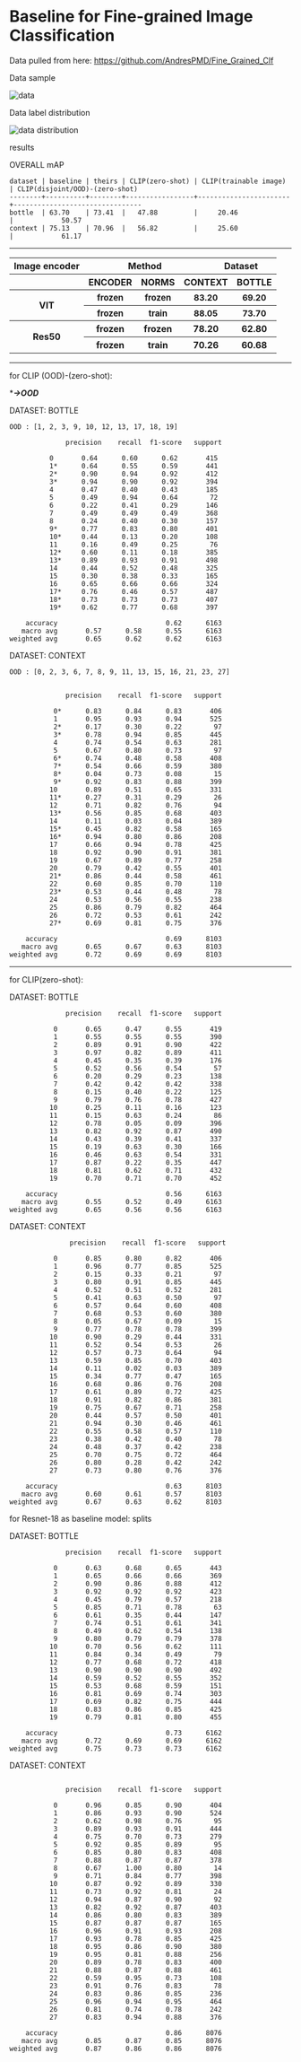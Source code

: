 # Baseline for Fine-grained Image Classification

Data pulled from here: https://github.com/AndresPMD/Fine_Grained_Clf

Data sample
<p align="left">
            <img src="imgs/data.png" alt="data"/>
</p> 

Data label distribution
<p align="left">
            <img src="imgs/data_distribution.png" alt="data distribution"/>
</p> 

results

OVERALL mAP
```
dataset | baseline | theirs | CLIP(zero-shot) | CLIP(trainable image) | CLIP(disjoint/OOD)-(zero-shot)
--------+----------+--------+-----------------+-----------------------+--------------------------------
bottle  | 63.70    | 73.41  |   47.88         |     20.46             |            50.57
context | 75.13    | 70.96  |   56.82         |     25.60             |            61.17
``` 

---

<table>
<tr>
   <th colspan="7">Image encoder</th>
   <th colspan="7">Method</th>
   <th colspan="14">Dataset</th>
</tr>

<tr>
   <th colspan="7"></th>
   <th colspan="3">ENCODER</th>
   <th colspan="3">NORMS</th>
   <th colspan="7">CONTEXT</th>
   <th colspan="7">BOTTLE</th>
</tr>

<tr>
   <th colspan="7" rowspan="3">VIT</th>
</tr>

<tr>
   <th colspan="3" style="font-size:15px;">frozen</th>
   <th colspan="3" style="font-size:15px;">frozen</th>
   <th colspan="7" style="font-size:15px;">83.20</th>
   <th colspan="7" style="font-size:15px;">69.20</th>
</tr>

<tr>
   <th colspan="3" style="font-size:15px;">frozen</th>
   <th colspan="3" style="font-size:15px;">train</th>
   <th colspan="7" style="font-size:15px;">88.05</th>
   <th colspan="7" style="font-size:15px;">73.70</th>
</tr>

<tr>
   <th colspan="7" rowspan="4">Res50</th>
</tr>
<tr>
   <th colspan="3">frozen</th>
   <th colspan="3">frozen</th>
   <th colspan="7">78.20</th>
   <th colspan="7">62.80</th>
</tr>

<tr>
   <th colspan="3">frozen</th>
   <th colspan="3">train</th>
   <th colspan="7">70.26</th>
   <th colspan="7">60.68</th>
</tr>
</table>

---

for CLIP (OOD)-(zero-shot):

****->OOD***

DATASET: BOTTLE

```
OOD : [1, 2, 3, 9, 10, 12, 13, 17, 18, 19]

              precision    recall  f1-score   support

          0       0.64      0.60      0.62       415
          1*      0.64      0.55      0.59       441
          2*      0.90      0.94      0.92       412
          3*      0.94      0.90      0.92       394
          4       0.47      0.40      0.43       185
          5       0.49      0.94      0.64        72
          6       0.22      0.41      0.29       146
          7       0.49      0.49      0.49       368
          8       0.24      0.40      0.30       157
          9*      0.77      0.83      0.80       401
          10*     0.44      0.13      0.20       108
          11      0.16      0.49      0.25        76
          12*     0.60      0.11      0.18       385
          13*     0.89      0.93      0.91       498
          14      0.44      0.52      0.48       325
          15      0.30      0.38      0.33       165
          16      0.65      0.66      0.66       324
          17*     0.76      0.46      0.57       487
          18*     0.73      0.73      0.73       407
          19*     0.62      0.77      0.68       397

    accuracy                           0.62      6163
   macro avg       0.57      0.58      0.55      6163
weighted avg       0.65      0.62      0.62      6163
```

DATASET: CONTEXT

```
OOD : [0, 2, 3, 6, 7, 8, 9, 11, 13, 15, 16, 21, 23, 27]


              precision    recall  f1-score   support

           0*      0.83      0.84      0.83       406
           1       0.95      0.93      0.94       525
           2*      0.17      0.30      0.22        97
           3*      0.78      0.94      0.85       445
           4       0.74      0.54      0.63       281
           5       0.67      0.80      0.73        97
           6*      0.74      0.48      0.58       408
           7*      0.54      0.66      0.59       380
           8*      0.04      0.73      0.08        15
           9*      0.92      0.83      0.88       399
          10       0.89      0.51      0.65       331
          11*      0.27      0.31      0.29        26
          12       0.71      0.82      0.76        94
          13*      0.56      0.85      0.68       403
          14       0.11      0.03      0.04       389
          15*      0.45      0.82      0.58       165
          16*      0.94      0.80      0.86       208
          17       0.66      0.94      0.78       425
          18       0.92      0.90      0.91       381
          19       0.67      0.89      0.77       258
          20       0.79      0.42      0.55       401
          21*      0.86      0.44      0.58       461
          22       0.60      0.85      0.70       110
          23*      0.53      0.44      0.48        78
          24       0.53      0.56      0.55       238
          25       0.86      0.79      0.82       464
          26       0.72      0.53      0.61       242
          27*      0.69      0.81      0.75       376

    accuracy                           0.69      8103
   macro avg       0.65      0.67      0.63      8103
weighted avg       0.72      0.69      0.69      8103
```


---

for CLIP(zero-shot):

DATASET: BOTTLE
```
              precision    recall  f1-score   support

           0       0.65      0.47      0.55       419
           1       0.55      0.55      0.55       390
           2       0.89      0.91      0.90       422
           3       0.97      0.82      0.89       411
           4       0.45      0.35      0.39       176
           5       0.52      0.56      0.54        57
           6       0.20      0.29      0.23       138
           7       0.42      0.42      0.42       338
           8       0.15      0.40      0.22       125
           9       0.79      0.76      0.78       427
          10       0.25      0.11      0.16       123
          11       0.15      0.63      0.24        86
          12       0.78      0.05      0.09       396
          13       0.82      0.92      0.87       490
          14       0.43      0.39      0.41       337
          15       0.19      0.63      0.30       166
          16       0.46      0.63      0.54       331
          17       0.87      0.22      0.35       447
          18       0.81      0.62      0.71       432
          19       0.70      0.71      0.70       452

    accuracy                           0.56      6163
   macro avg       0.55      0.52      0.49      6163
weighted avg       0.65      0.56      0.56      6163
```

DATASET: CONTEXT
```
               precision    recall  f1-score   support

           0       0.85      0.80      0.82       406
           1       0.96      0.77      0.85       525
           2       0.15      0.33      0.21        97
           3       0.80      0.91      0.85       445
           4       0.52      0.51      0.52       281
           5       0.41      0.63      0.50        97
           6       0.57      0.64      0.60       408
           7       0.68      0.53      0.60       380
           8       0.05      0.67      0.09        15
           9       0.77      0.78      0.78       399
          10       0.90      0.29      0.44       331
          11       0.52      0.54      0.53        26
          12       0.57      0.73      0.64        94
          13       0.59      0.85      0.70       403
          14       0.11      0.02      0.03       389
          15       0.34      0.77      0.47       165
          16       0.68      0.86      0.76       208
          17       0.61      0.89      0.72       425
          18       0.91      0.82      0.86       381
          19       0.75      0.67      0.71       258
          20       0.44      0.57      0.50       401
          21       0.94      0.30      0.46       461
          22       0.55      0.58      0.57       110
          23       0.38      0.42      0.40        78
          24       0.48      0.37      0.42       238
          25       0.70      0.75      0.72       464
          26       0.80      0.28      0.42       242
          27       0.73      0.80      0.76       376

    accuracy                           0.63      8103
   macro avg       0.60      0.61      0.57      8103
weighted avg       0.67      0.63      0.62      8103
```

for Resnet-18 as baseline model: splits

DATASET: BOTTLE
```
              precision    recall  f1-score   support

           0       0.63      0.68      0.65       443
           1       0.65      0.66      0.66       369
           2       0.90      0.86      0.88       412
           3       0.92      0.92      0.92       423
           4       0.45      0.79      0.57       218
           5       0.85      0.71      0.78        63
           6       0.61      0.35      0.44       147
           7       0.74      0.51      0.61       341
           8       0.49      0.62      0.54       138
           9       0.80      0.79      0.79       378
          10       0.70      0.56      0.62       111
          11       0.84      0.34      0.49        79
          12       0.77      0.68      0.72       418
          13       0.90      0.90      0.90       492
          14       0.59      0.52      0.55       352
          15       0.53      0.68      0.59       151
          16       0.81      0.69      0.74       303
          17       0.69      0.82      0.75       444
          18       0.83      0.86      0.85       425
          19       0.79      0.81      0.80       455

    accuracy                           0.73      6162
   macro avg       0.72      0.69      0.69      6162
weighted avg       0.75      0.73      0.73      6162
```

DATASET: CONTEXT
```

              precision    recall  f1-score   support

           0       0.96      0.85      0.90       404
           1       0.86      0.93      0.90       524
           2       0.62      0.98      0.76        95
           3       0.89      0.93      0.91       444
           4       0.75      0.70      0.73       279
           5       0.92      0.85      0.89        95
           6       0.85      0.80      0.83       408
           7       0.88      0.87      0.87       378
           8       0.67      1.00      0.80        14
           9       0.71      0.84      0.77       398
          10       0.87      0.92      0.89       330
          11       0.73      0.92      0.81        24
          12       0.94      0.87      0.90        92
          13       0.82      0.92      0.87       403
          14       0.86      0.80      0.83       389
          15       0.87      0.87      0.87       165
          16       0.96      0.91      0.93       208
          17       0.93      0.78      0.85       425
          18       0.95      0.86      0.90       380
          19       0.95      0.81      0.88       256
          20       0.89      0.78      0.83       400
          21       0.88      0.87      0.88       461
          22       0.59      0.95      0.73       108
          23       0.91      0.76      0.83        78
          24       0.83      0.86      0.85       236
          25       0.96      0.94      0.95       464
          26       0.81      0.74      0.78       242
          27       0.83      0.94      0.88       376

    accuracy                           0.86      8076
   macro avg       0.85      0.87      0.85      8076
weighted avg       0.87      0.86      0.86      8076
```

